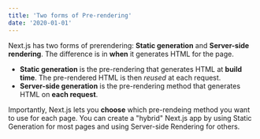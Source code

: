 ```yaml
---
title: 'Two forms of Pre-rendering'
date: '2020-01-01'
---
```



Next.js has two forms of prerendering: **Static generation** and **Server-side rendering**. The difference is in **when** it generates HTML for the page.

- **Static generation** is the pre-rendering that generates HTML at **build time**. The pre-rendered HTML is then _reused_ at each request.
- **Server-side generation** is the pre-rendering method that generates HTML on **each request**.

Importantly, Next.js lets you **choose** which pre-rendeing method you want to use for each page. You can create a "hybrid" Next.js app by using Static Generation for most pages and using Server-side Rendering for others.